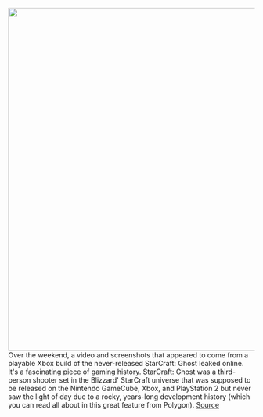 <img src='https://cdn.vox-cdn.com/thumbor/39JIvPT-MLSpiTdXaZYfiT81-1U=/0x0:1920x1080/1200x800/filters:focal(807x387:1113x693)/cdn.vox-cdn.com/uploads/chorus_image/image/66326033/Screen_Shot_2020_02_17_at_11.37.03_AM.0.png' width='700px' /><br/>
Over the weekend, a video and screenshots that appeared to come from a playable Xbox build of the never-released StarCraft: Ghost leaked online. It's a fascinating piece of gaming history. StarCraft: Ghost was a third-person shooter set in the Blizzard' StarCraft universe that was supposed to be released on the Nintendo GameCube, Xbox, and PlayStation 2 but never saw the light of day due to a rocky, years-long development history (which you can read all about in this great feature from Polygon).
<a href='https://www.theverge.com/2020/2/17/21141203/starcraft-ghost-playable-build-leaked-xbox-blizzard'> Source <a/>
